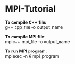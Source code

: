 MPI-Tutorial
============

**To compile C++ file:**  
g++ cpp_file -o output_name  

**To compile MPI file:**    
mpic++ mpi_file -o output_name   

**To run MPI program:**  
mpiexec -n 6 mpi_program
